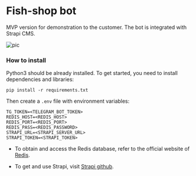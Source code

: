 # Fish-shop bot
MVP version for demonstration to the customer. The bot is integrated with Strapi CMS.

![pic](https://dvmn.org/media/filer_public/0a/5b/0a5b562c-7cb4-43e3-b51b-1b61721200fb/fish-shop.gif)

### How to install
Python3 should be already installed. 
To get started, you need to install dependencies and libraries:
```shell
pip install -r requirements.txt
```

Then create a `.env` file with environment variables:
```
TG_TOKEN=<TELEGRAM_BOT_TOKEN>
REDIS_HOST=<REDIS_HOST>
REDIS_PORT=<REDIS_PORT>
REDIS_PASS=<REDIS_PASSWORD>
STRAPI_URL=<STRAPI_SERVER_URL>
STRAPI_TOKEN=<STRAPI_TOKEN>
```

- To obtain and access the Redis database, refer to the official website of [Redis](https://redis.com/).

- To get and use Strapi, visit [Strapi github](https://github.com/strapi/strapi). 
